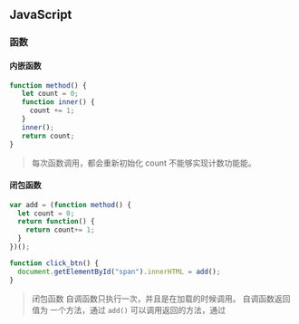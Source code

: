 ## JavaScript





### 函数

#### 内嵌函数
```javascript
function method() {
   let count = 0;
   function inner() {
     count += 1;
   }
   inner();
   return count;
}
```

> 每次函数调用，都会重新初始化 count 不能够实现计数功能能。

#### 闭包函数
```javascript
var add = (function method() {
  let count = 0;
  return function() {
    return count+= 1;
  }
})();

function click_btn() {
  document.getElementById("span").innerHTML = add();
}
```
> 闭包函数
> 自调函数只执行一次，并且是在加载的时候调用。
> 自调函数返回值为 一个方法，通过 `add()` 可以调用返回的方法，通过 